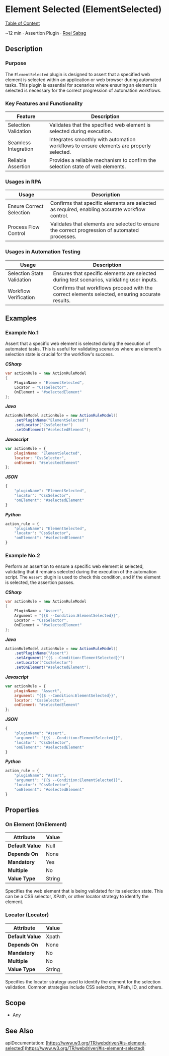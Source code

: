 # Element Selected (ElementSelected)

[Table of Content](../Home.md)  

~12 min · Assertion Plugin · [Roei Sabag](https://www.linkedin.com/in/roei-sabag-247aa18/)

## Description

### Purpose

The `ElementSelected` plugin is designed to assert that a specified web element is selected within an application or web browser during automated tasks. 
This plugin is essential for scenarios where ensuring an element is selected is necessary for the correct progression of automation workflows.

### Key Features and Functionality

| Feature              | Description                                                                             |
|----------------------|-----------------------------------------------------------------------------------------|
| Selection Validation | Validates that the specified web element is selected during execution.                  |
| Seamless Integration | Integrates smoothly with automation workflows to ensure elements are properly selected. |
| Reliable Assertion   | Provides a reliable mechanism to confirm the selection state of web elements.           |

### Usages in RPA

| Usage                    | Description                                                                                    |
|--------------------------|------------------------------------------------------------------------------------------------|
| Ensure Correct Selection | Confirms that specific elements are selected as required, enabling accurate workflow control.  |
| Process Flow Control     | Validates that elements are selected to ensure the correct progression of automated processes. |

### Usages in Automation Testing

| Usage                      | Description                                                                                    |
|----------------------------|------------------------------------------------------------------------------------------------|
| Selection State Validation | Ensures that specific elements are selected during test scenarios, validating user inputs.     |
| Workflow Verification      | Confirms that workflows proceed with the correct elements selected, ensuring accurate results. |

## Examples

### Example No.1

Assert that a specific web element is selected during the execution of automated tasks. 
This is useful for validating scenarios where an element's selection state is crucial for the workflow's success.

_**CSharp**_

```csharp
var actionRule = new ActionRuleModel
{
    PluginName = "ElementSelected",
    Locator = "CssSelector",
    OnElement = "#selectedElement"
};
```

_**Java**_

```java
ActionRuleModel actionRule = new ActionRuleModel()
    .setPluginName("ElementSelected")
    .setLocator("CssSelector")
    .setOnElement("#selectedElement");
```

_**Javascript**_

```js
var actionRule = {
    pluginName: "ElementSelected",
    locator: "CssSelector",
    onElement: "#selectedElement"
};
```

_**JSON**_

```js
{
    "pluginName": "ElementSelected",
    "locator": "CssSelector",
    "onElement": "#selectedElement"
}
```

_**Python**_

```python
action_rule = {
    "pluginName": "ElementSelected",
    "locator": "CssSelector",
    "onElement": "#selectedElement"
}
```
### Example No.2

Perform an assertion to ensure a specific web element is selected, validating that it remains selected during the execution of the automation script. 
The `Assert` plugin is used to check this condition, and if the element is selected, the assertion passes.

_**CSharp**_

```csharp
var actionRule = new ActionRuleModel
{
    PluginName = "Assert",
    Argument = "{{$ --Condition:ElementSelected}}",
    Locator = "CssSelector",
    OnElement = "#selectedElement"
};
```

_**Java**_

```java
ActionRuleModel actionRule = new ActionRuleModel()
    .setPluginName("Assert")
    .setArgument("{{$ --Condition:ElementSelected}}")
    .setLocator("CssSelector")
    .setOnElement("#selectedElement");
```

_**Javascript**_

```js
var actionRule = {
    pluginName: "Assert",
    argument: "{{$ --Condition:ElementSelected}}",
    locator: "CssSelector",
    onElement: "#selectedElement"
};
```

_**JSON**_

```js
{
    "pluginName": "Assert",
    "argument": "{{$ --Condition:ElementSelected}}",
    "locator": "CssSelector",
    "onElement": "#selectedElement"
}
```

_**Python**_

```python
action_rule = {
    "pluginName": "Assert",
    "argument": "{{$ --Condition:ElementSelected}}",
    "locator": "CssSelector",
    "onElement": "#selectedElement"
}
```

## Properties

### On Element (OnElement)

| Attribute         | Value             |
|-------------------|-------------------|
| **Default Value** | Null              |
| **Depends On**    | None              |
| **Mandatory**     | Yes               |
| **Multiple**      | No                |
| **Value Type**    | String|Expression |

Specifies the web element that is being validated for its selection state. 
This can be a CSS selector, XPath, or other locator strategy to identify the element.

### Locator (Locator)

| Attribute         | Value             |
|-------------------|-------------------|
| **Default Value** | Xpath             |
| **Depends On**    | None              |
| **Mandatory**     | No                |
| **Multiple**      | No                |
| **Value Type**    | String            |

Specifies the locator strategy used to identify the element for the selection validation. 
Common strategies include CSS selectors, XPath, ID, and others.

## Scope

* Any
## See Also

apiDocumentation: [https://www.w3.org/TR/webdriver/#is-element-selected](https://www.w3.org/TR/webdriver/#is-element-selected)
